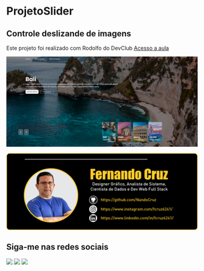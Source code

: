 # ProjetoSlider
## Controle deslizande de imagens

 Este projeto foi realizado com Rodolfo do DevClub [Acesso a aula](https://www.youtube.com/watch?v=7RBmpBuX68k)

 ![Imagem Inicial](https://github.com/NandoCruz/ProjetoSlider/blob/main/imagens/imagem-principal.png)

 ![AssinaturaOnLine](https://github.com/NandoCruz/PowerBI-dashboard/blob/main/imagens/AssinaturaOnLine.png)

## Siga-me nas redes sociais
<div>
  <a href="https://www.linkedin.com/in/fernando-cruz1005" target="_blank"><img src="https://img.shields.io/badge/LinkedIn-0077B5?style=for-the-badge&logo=linkedin&logoColor=white"></a>
  <a href="https://api.whatsapp.com/send?1=pt_br&phone=558398388777" target="_blank"><img src="https://img.shields.io/badge/WhatsApp-25D366?style=for-the-badge&logo=whatsapp&logoColor=white"></a>
  <a href="https://www.instagram.com/fcruz6241/" target="_blank"><img src="https://img.shields.io/badge/Instagram-0077B5?style=for-the-badge&logo=instagram&logoColor=white"></a>
</div>
